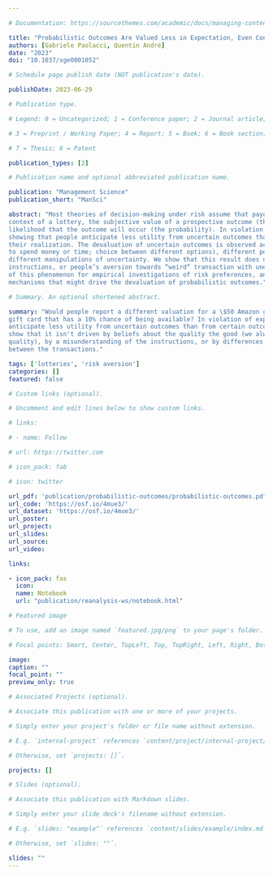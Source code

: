 ```yaml
---

# Documentation: https://sourcethemes.com/academic/docs/managing-content/

title: "Probabilistic Outcomes Are Valued Less in Expectation, Even Conditional on Their Realization"
authors: [Gabriele Paolacci, Quentin André]
date: "2023"
doi: "10.1037/xge0001052"

# Schedule page publish date (NOT publication's date).

publishDate: 2023-06-29

# Publication type.

# Legend: 0 = Uncategorized; 1 = Conference paper; 2 = Journal article;

# 3 = Preprint / Working Paper; 4 = Report; 5 = Book; 6 = Book section;

# 7 = Thesis; 8 = Patent

publication_types: [2]

# Publication name and optional abbreviated publication name.

publication: "Management Science"
publication_short: "ManSci"

abstract: "Most theories of decision-making under risk assume that payoffs and probabilities are separable: In the
context of a lottery, the subjective value of a prospective outcome (the payoff) is assumed to be independent of the
likelihood that the outcome will occur (the probability). In violation of this assumption, we present eight experiments
showing that people anticipate less utility from uncertain outcomes than from certain outcomes, even conditional on
their realization. The devaluation of uncertain outcomes is observed across different measures of utility (willingness
to spend money or time; choice between different options), different populations (student and online samples), and
different manipulations of uncertainty. We show that this result does not simply reflect a misunderstanding of the
instructions, or people’s aversion towards “weird“ transaction with unexplained features. We highlight the implications
of this phenomenon for empirical investigations of risk preferences, and conclude with a discussion of the psychological
mechanisms that might drive the devaluation of probabilistic outcomes."

# Summary. An optional shortened abstract.

summary: "Would people report a different valuation for a \$50 Amazon gift card that is certain to be available, and for a \$50 Amazon
gift card that has a 10% chance of being available? In violation of expected utility theory, we show that people
anticipate less utility from uncertain outcomes than from certain outcomes, even conditional on their realization. We
show that it isn't driven by beliefs about the quality the good (we always use gift cards, which are of unambiguous
quality), by a misunderstanding of the instructions, or by differences in “weirdness“ (Mislavsky and Simonsohn 2018)
between the transactions."

tags: ['lotteries', 'risk aversion']
categories: []
featured: false

# Custom links (optional).

# Uncomment and edit lines below to show custom links.

# links:

# - name: Follow

# url: https://twitter.com

# icon_pack: fab

# icon: twitter

url_pdf: 'publication/probabilistic-outcomes/probabilistic-outcomes.pdf'
url_code: 'https://osf.io/4mue3/'
url_dataset: 'https://osf.io/4mue3/'
url_poster:
url_project:
url_slides:
url_source:
url_video:

links:

- icon_pack: fas
  icon:
  name: Notebook
  url: "publication/reanalysis-ws/notebook.html"

# Featured image

# To use, add an image named `featured.jpg/png` to your page's folder.

# Focal points: Smart, Center, TopLeft, Top, TopRight, Left, Right, BottomLeft, Bottom, BottomRight.

image:
caption: ""
focal_point: ""
preview_only: true

# Associated Projects (optional).

# Associate this publication with one or more of your projects.

# Simply enter your project's folder or file name without extension.

# E.g. `internal-project` references `content/project/internal-project/index.md`.

# Otherwise, set `projects: []`.

projects: []

# Slides (optional).

# Associate this publication with Markdown slides.

# Simply enter your slide deck's filename without extension.

# E.g. `slides: "example"` references `content/slides/example/index.md`.

# Otherwise, set `slides: ""`.

slides: ""
---
```

